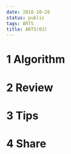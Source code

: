 ```yaml
---
date: 2018-10-28
status: public
tags: ARTS
title: ARTS(03)
---
```

# 1  Algorithm
# 2 Review
# 3 Tips
# 4 Share